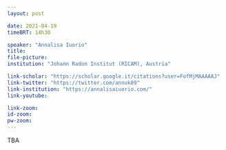 ```yaml
---
layout: post

date: 2021-04-19
timeBRT: 14h30

speaker: "Annalisa Iuorio"
title:
file-picture:
institution: "Johann Radon Institut (RICAM), Austria"

link-scholar: "https://scholar.google.it/citations?user=FofMjMAAAAAJ"
link-twitter: "https://twitter.com/annuk89"
link-institution: "https://annalisaiuorio.com/"
link-youtube:

link-zoom:
id-zoom: 
pw-zoom: 
---
```


TBA
